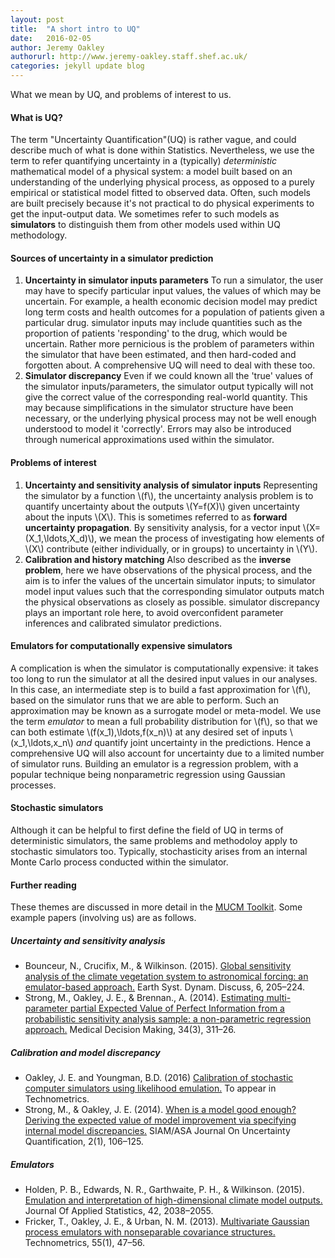 ```yaml
---
layout: post
title:  "A short intro to UQ"
date:   2016-02-05
author: Jeremy Oakley
authorurl: http://www.jeremy-oakley.staff.shef.ac.uk/
categories: jekyll update blog
---
```


What we mean by UQ, and problems of interest to us.

#### What is UQ?

The term "Uncertainty Quantification"(UQ) is rather vague, and could describe much of what is done within Statistics. Nevertheless, we use the term to refer quantifying uncertainty in a (typically) *deterministic* mathematical model of a physical system: a model built based on an understanding of the underlying physical process, as opposed to a purely empirical or statistical model fitted to observed data. Often, such models are built precisely because it's not practical to do physical experiments to get the input-output data. We sometimes refer to such models as **simulators** to distinguish them from other models used within UQ methodology. 

#### Sources of uncertainty in a simulator prediction

1. **Uncertainty in simulator inputs parameters** 
To run a simulator, the user may have to specify particular input values, the values of which may be uncertain. For example, a health economic decision model may predict long term costs and health outcomes for a population of patients given a particular drug. simulator inputs may include quantities such as the proportion of patients 'responding' to the drug, which would be uncertain. Rather more pernicious is the problem of parameters within the simulator that have been estimated, and then hard-coded and forgotten about. A comprehensive UQ will need to deal with these too.
2. **Simulator discrepancy**
Even if we could known all the 'true' values of the simulator inputs/parameters, the simulator output typically will not give the correct value of the corresponding real-world quantity. This may because simplifications in the simulator structure have been necessary, or the underlying physical process may not be well enough understood to model it 'correctly'. Errors may also be introduced through numerical approximations used within the simulator.

#### Problems of interest

1. **Uncertainty and sensitivity analysis of simulator inputs**
Representing the simulator by a function \\(f\\), the uncertainty analysis problem is to quantify uncertainty about the outputs \\(Y=f(X)\\) given uncertainty about the inputs \\(X\\). This is sometimes referred to as **forward uncertainty propagation**. By sensitivity analysis, for a vector input \\(X=(X_1,\ldots,X_d)\\), we mean the process of investigating how elements of \\(X\\) contribute (either individually, or in groups) to uncertainty in \\(Y\\).
2. **Calibration and history matching**
Also described as the **inverse problem**, here we have observations of the physical process, and the aim is to infer the values of the uncertain simulator inputs; to simulator model input values such that the corresponding simulator outputs match the physical observations as closely as possible. simulator discrepancy plays an important role here, to avoid overconfident parameter inferences and calibrated simulator predictions.

#### Emulators for computationally expensive simulators
A complication is when the simulator is computationally expensive: it takes too long to run the simulator at all the desired input values in our analyses. In this case, an intermediate step is to build a fast approximation for \\(f\\), based on the simulator runs that we are able to perform. Such an approximation may be known as a surrogate model or meta-model.  We use the term *emulator* to mean a full probability distribution for \\(f\\), so that we can both estimate \\(f(x_1),\ldots,f(x_n)\\) at any desired set of inputs \\(x_1,\ldots,x_n\\) *and* quantify joint uncertainty in the predictions. Hence a comprehensive UQ will also account for uncertainty due to a limited number of simulator runs. Building an emulator is a regression problem, with a popular technique being nonparametric regression using Gaussian processes.

#### Stochastic simulators
Although it can be helpful to first define the field of UQ in terms of deterministic simulators, the same problems and methodoloy apply to stochastic simulators too. Typically, stochasticity arises from an internal Monte Carlo process conducted within the simulator.   

#### Further reading
These themes are discussed in more detail in the [MUCM Toolkit](http://mucm.aston.ac.uk/MUCM/MUCMToolkit/index.php?page=MetaHomePage.html). Some example papers (involving us) are as follows.



##### Uncertainty and sensitivity analysis
* Bounceur, N., Crucifix, M., & Wilkinson. (2015). [Global sensitivity analysis of the climate vegetation system to astronomical forcing: an emulator-based approach.](http://www.earth-syst-dynam.net/6/205/2015/esd-6-205-2015.pdf) Earth Syst. Dynam. Discuss, 6, 205–224.
* Strong, M., Oakley, J. E., & Brennan., A. (2014). [Estimating multi-parameter partial Expected Value of Perfect Information from a probabilistic sensitivity analysis sample: a non-parametric regression approach.](http://www.shef.ac.uk/polopoly_fs/1.305038!/file/multiparameterEVPPI_MDM_Accepted_clean_version.pdf) Medical Decision Making, 34(3), 311–26.

##### Calibration and model discrepancy
* Oakley, J. E. and Youngman, B.D. (2016) [Calibration of stochastic computer simulators using likelihood emulation.](http://www.tandfonline.com/doi/full/10.1080/00401706.2015.1125391) To appear in Technometrics.
* Strong, M., & Oakley, J. E. (2014). [When is a model good enough? Deriving the expected value of model improvement via specifying internal model discrepancies.](http://epubs.siam.org/doi/pdf/10.1137/120889563) SIAM/ASA Journal On Uncertainty Quantification, 2(1), 106–125.

##### Emulators
* Holden, P. B., Edwards, N. R., Garthwaite, P. H., & Wilkinson. (2015). [Emulation and interpretation of high-dimensional climate model outputs.](http://www.tandfonline.com/doi/abs/10.1080/02664763.2015.1016412?journalCode=cjas20#.VplL7NZhPlI) Journal Of Applied Statistics, 42, 2038–2055.
* Fricker, T., Oakley, J. E., & Urban, N. M. (2013). [Multivariate Gaussian process emulators with nonseparable covariance structures.](http://www.tandfonline.com/doi/abs/10.1080/00401706.2012.715835) Technometrics, 55(1), 47–56.